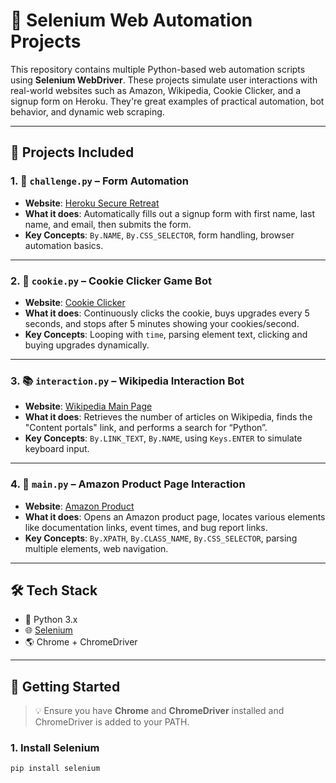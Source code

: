 # 🤖 Selenium Web Automation Projects

This repository contains multiple Python-based web automation scripts using **Selenium WebDriver**. These projects simulate user interactions with real-world websites such as Amazon, Wikipedia, Cookie Clicker, and a signup form on Heroku. They're great examples of practical automation, bot behavior, and dynamic web scraping.

---

## 📂 Projects Included

### 1. 📝 `challenge.py` – Form Automation
- **Website**: [Heroku Secure Retreat](https://secure-retreat-92358.herokuapp.com/)
- **What it does**: Automatically fills out a signup form with first name, last name, and email, then submits the form.
- **Key Concepts**: `By.NAME`, `By.CSS_SELECTOR`, form handling, browser automation basics.

---

### 2. 🍪 `cookie.py` – Cookie Clicker Game Bot
- **Website**: [Cookie Clicker](http://orteil.dashnet.org/experiments/cookie/)
- **What it does**: Continuously clicks the cookie, buys upgrades every 5 seconds, and stops after 5 minutes showing your cookies/second.
- **Key Concepts**: Looping with `time`, parsing element text, clicking and buying upgrades dynamically.

---

### 3. 📚 `interaction.py` – Wikipedia Interaction Bot
- **Website**: [Wikipedia Main Page](https://en.wikipedia.org/wiki/Main_Page)
- **What it does**: Retrieves the number of articles on Wikipedia, finds the "Content portals" link, and performs a search for “Python”.
- **Key Concepts**: `By.LINK_TEXT`, `By.NAME`, using `Keys.ENTER` to simulate keyboard input.

---

### 4. 🛒 `main.py` – Amazon Product Page Interaction
- **Website**: [Amazon Product](https://www.amazon.com/Instant-Pot-Plus-60-Programmable/dp/B01NBKTPTS/)
- **What it does**: Opens an Amazon product page, locates various elements like documentation links, event times, and bug report links.
- **Key Concepts**: `By.XPATH`, `By.CLASS_NAME`, `By.CSS_SELECTOR`, parsing multiple elements, web navigation.

---

## 🛠️ Tech Stack

- 🐍 Python 3.x
- 🌐 [Selenium](https://pypi.org/project/selenium/)
- 🌎 Chrome + ChromeDriver

---

## 🚀 Getting Started

> 💡 Ensure you have **Chrome** and **ChromeDriver** installed and ChromeDriver is added to your PATH.

### 1. Install Selenium
```bash
pip install selenium
